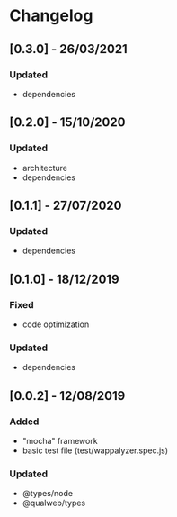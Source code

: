 # Changelog

## [0.3.0] - 26/03/2021

### Updated

- dependencies

## [0.2.0] - 15/10/2020

### Updated
 - architecture
 - dependencies

## [0.1.1] - 27/07/2020

### Updated
 - dependencies

## [0.1.0] - 18/12/2019

### Fixed
 - code optimization

### Updated
 - dependencies

## [0.0.2] - 12/08/2019

### Added
 - "mocha" framework
 - basic test file (test/wappalyzer.spec.js)

### Updated
 - @types/node
 - @qualweb/types